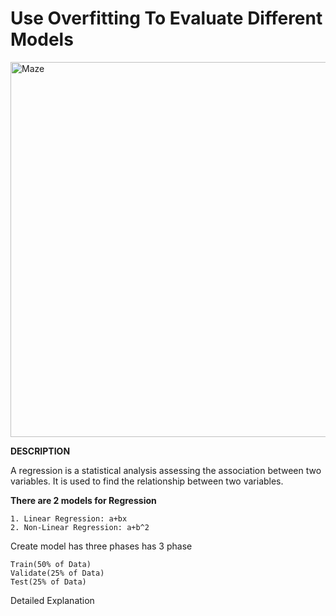 
# Use Overfitting To Evaluate Different Models 
<img width="600" alt="Maze" src="https://user-images.githubusercontent.com/109574120/214216437-693393f8-cbd4-4732-b5be-34ad83004050.png">


**DESCRIPTION**

A regression is a statistical analysis assessing the association between two variables. It is used to find the relationship between two variables.

**There are 2 models for Regression**

    1. Linear Regression: a+bx
    2. Non-Linear Regression: a+b^2

Create model has three phases has 3 phase

    Train(50% of Data)
    Validate(25% of Data)
    Test(25% of Data)
    
Detailed Explanation


